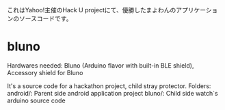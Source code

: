 これはYahoo!主催のHack U projectにて、優勝したまよわんのアプリケーションのソースコードです。


bluno
=====

Hardwares needed: Bluno (Arduino flavor with built-in BLE shield), Accessory shield for Bluno

It's a source code for a hackathon project, child stray protector.
Folders:
android/: Parent side android application project
bluno/: Child side watch`s arduino source code
